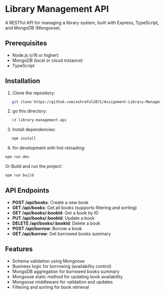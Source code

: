 # Library Management API

A RESTful API for managing a library system, built with Express, TypeScript, and MongoDB (Mongoose).

## Prerequisites

- Node.js (v16 or higher)
- MongoDB (local or cloud instance)
- TypeScript

## Installation

1. Clone the repository:

```bash
   git clone https://github.com/ashraful2871/Assignment-Library-Management-API.git
```

2. go this directory:

```bash
   cd library-management-api
```

3. Install dependencies:

```bash
   npm install
```

4.  for development with hot-reloading:

```bash
npm run dev
```

Or Build and run the project:

```bash
npm run build
```

## API Endpoints

- **POST /api/books**: Create a new book
- **GET /api/books**: Get all books (supports filtering and sorting)
- **GET /api/books/:bookId**: Get a book by ID
- **PUT /api/books/:bookId**: Update a book
- **DELETE /api/books/:bookId**: Delete a book
- **POST /api/borrow**: Borrow a book
- **GET /api/borrow**: Get borrowed books summary

## Features

- Schema validation using Mongoose
- Business logic for borrowing (availability control)
- MongoDB aggregation for borrowed books summary
- Mongoose static method for updating book availability
- Mongoose middleware for validation and updates
- Filtering and sorting for book retrieval
